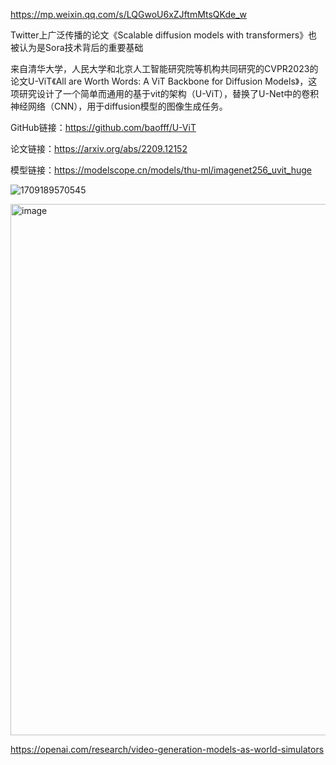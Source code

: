 https://mp.weixin.qq.com/s/LQGwoU6xZJftmMtsQKde_w

Twitter上广泛传播的论文《Scalable diffusion models with transformers》也被认为是Sora技术背后的重要基础

来自清华大学，人民大学和北京人工智能研究院等机构共同研究的CVPR2023的论文U-ViT《All are Worth Words: A ViT Backbone for Diffusion Models》，这项研究设计了一个简单而通用的基于vit的架构（U-ViT），替换了U-Net中的卷积神经网络（CNN），用于diffusion模型的图像生成任务。

GitHub链接：https://github.com/baofff/U-ViT

论文链接：https://arxiv.org/abs/2209.12152

模型链接：https://modelscope.cn/models/thu-ml/imagenet256_uvit_huge

![1709189570545](https://github.com/superkong001/NLP_diffusion/assets/37318654/ba92e574-e683-487d-a024-c3f7150bdfb0)

<img width="850" alt="image" src="https://github.com/superkong001/NLP_diffusion/assets/37318654/0aa064ef-1f67-4171-97ae-d701aecab693">

https://openai.com/research/video-generation-models-as-world-simulators


